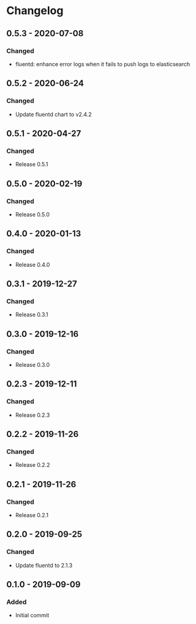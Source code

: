 # Changelog

## 0.5.3 - 2020-07-08
### Changed
- fluentd: enhance error logs when it fails to push logs to elasticsearch

## 0.5.2 - 2020-06-24
### Changed
- Update fluentd chart to v2.4.2

## 0.5.1 - 2020-04-27
### Changed
- Release 0.5.1

## 0.5.0 - 2020-02-19
### Changed
- Release 0.5.0

## 0.4.0 - 2020-01-13
### Changed
- Release 0.4.0

## 0.3.1 - 2019-12-27
### Changed
- Release 0.3.1

## 0.3.0 - 2019-12-16
### Changed
- Release 0.3.0

## 0.2.3 - 2019-12-11
### Changed
- Release 0.2.3

## 0.2.2 - 2019-11-26
### Changed
- Release 0.2.2

## 0.2.1 - 2019-11-26
### Changed
- Release 0.2.1

## 0.2.0 - 2019-09-25
### Changed
- Update fluentd to 2.1.3

## 0.1.0 - 2019-09-09
### Added
- Initial commit

